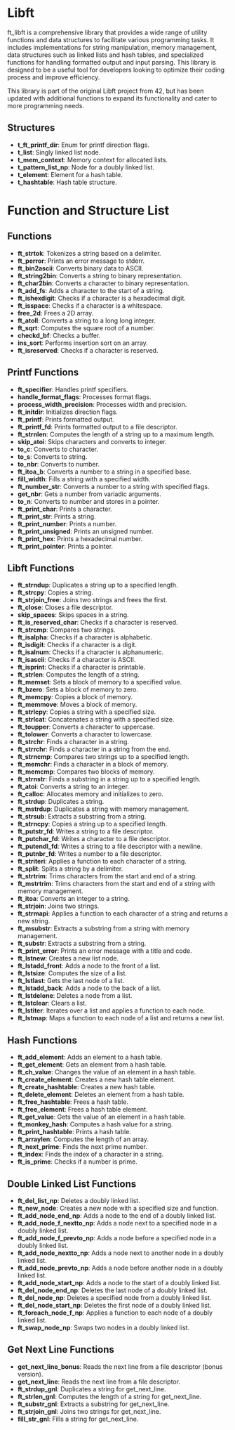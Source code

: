 # Libft

ft_libft is a comprehensive library that provides a wide range of utility functions and data structures to facilitate various programming tasks. It includes implementations for string manipulation, memory management, data structures such as linked lists and hash tables, and specialized functions for handling formatted output and input parsing. This library is designed to be a useful tool for developers looking to optimize their coding process and improve efficiency.

This library is part of the original Libft project from 42, but has been updated with additional functions to expand its functionality and cater to more programming needs.

## Structures

- **t_ft_printf_dir**: Enum for printf direction flags.
- **t_list**: Singly linked list node.
- **t_mem_context**: Memory context for allocated lists.
- **t_pattern_list_np**: Node for a doubly linked list.
- **t_element**: Element for a hash table.
- **t_hashtable**: Hash table structure.

# Function and Structure List

## Functions

- **ft_strtok**: Tokenizes a string based on a delimiter.
- **ft_perror**: Prints an error message to stderr.
- **ft_bin2ascii**: Converts binary data to ASCII.
- **ft_string2bin**: Converts a string to binary representation.
- **ft_char2bin**: Converts a character to binary representation.
- **ft_add_fs**: Adds a character to the start of a string.
- **ft_ishexdigit**: Checks if a character is a hexadecimal digit.
- **ft_isspace**: Checks if a character is a whitespace.
- **free_2d**: Frees a 2D array.
- **ft_atoll**: Converts a string to a long long integer.
- **ft_sqrt**: Computes the square root of a number.
- **checkd_bf**: Checks a buffer.
- **ins_sort**: Performs insertion sort on an array.
- **ft_isreserved**: Checks if a character is reserved.


## Printf Functions

- **ft_specifier**: Handles printf specifiers.
- **handle_format_flags**: Processes format flags.
- **process_width_precision**: Processes width and precision.
- **ft_initdir**: Initializes direction flags.
- **ft_printf**: Prints formatted output.
- **ft_printf_fd**: Prints formatted output to a file descriptor.
- **ft_strnlen**: Computes the length of a string up to a maximum length.
- **skip_atoi**: Skips characters and converts to integer.
- **to_c**: Converts to character.
- **to_s**: Converts to string.
- **to_nbr**: Converts to number.
- **ft_itoa_b**: Converts a number to a string in a specified base.
- **fill_width**: Fills a string with a specified width.
- **ft_number_str**: Converts a number to a string with specified flags.
- **get_nbr**: Gets a number from variadic arguments.
- **to_n**: Converts to number and stores in a pointer.
- **ft_print_char**: Prints a character.
- **ft_print_str**: Prints a string.
- **ft_print_number**: Prints a number.
- **ft_print_unsigned**: Prints an unsigned number.
- **ft_print_hex**: Prints a hexadecimal number.
- **ft_print_pointer**: Prints a pointer.

## Libft Functions

- **ft_strndup**: Duplicates a string up to a specified length.
- **ft_strcpy**: Copies a string.
- **ft_strjoin_free**: Joins two strings and frees the first.
- **ft_close**: Closes a file descriptor.
- **skip_spaces**: Skips spaces in a string.
- **ft_is_reserved_char**: Checks if a character is reserved.
- **ft_strcmp**: Compares two strings.
- **ft_isalpha**: Checks if a character is alphabetic.
- **ft_isdigit**: Checks if a character is a digit.
- **ft_isalnum**: Checks if a character is alphanumeric.
- **ft_isascii**: Checks if a character is ASCII.
- **ft_isprint**: Checks if a character is printable.
- **ft_strlen**: Computes the length of a string.
- **ft_memset**: Sets a block of memory to a specified value.
- **ft_bzero**: Sets a block of memory to zero.
- **ft_memcpy**: Copies a block of memory.
- **ft_memmove**: Moves a block of memory.
- **ft_strlcpy**: Copies a string with a specified size.
- **ft_strlcat**: Concatenates a string with a specified size.
- **ft_toupper**: Converts a character to uppercase.
- **ft_tolower**: Converts a character to lowercase.
- **ft_strchr**: Finds a character in a string.
- **ft_strrchr**: Finds a character in a string from the end.
- **ft_strncmp**: Compares two strings up to a specified length.
- **ft_memchr**: Finds a character in a block of memory.
- **ft_memcmp**: Compares two blocks of memory.
- **ft_strnstr**: Finds a substring in a string up to a specified length.
- **ft_atoi**: Converts a string to an integer.
- **ft_calloc**: Allocates memory and initializes to zero.
- **ft_strdup**: Duplicates a string.
- **ft_mstrdup**: Duplicates a string with memory management.
- **ft_strsub**: Extracts a substring from a string.
- **ft_strncpy**: Copies a string up to a specified length.
- **ft_putstr_fd**: Writes a string to a file descriptor.
- **ft_putchar_fd**: Writes a character to a file descriptor.
- **ft_putendl_fd**: Writes a string to a file descriptor with a newline.
- **ft_putnbr_fd**: Writes a number to a file descriptor.
- **ft_striteri**: Applies a function to each character of a string.
- **ft_split**: Splits a string by a delimiter.
- **ft_strtrim**: Trims characters from the start and end of a string.
- **ft_mstrtrim**: Trims characters from the start and end of a string with memory management.
- **ft_itoa**: Converts an integer to a string.
- **ft_strjoin**: Joins two strings.
- **ft_strmapi**: Applies a function to each character of a string and returns a new string.
- **ft_msubstr**: Extracts a substring from a string with memory management.
- **ft_substr**: Extracts a substring from a string.
- **ft_print_error**: Prints an error message with a title and code.
- **ft_lstnew**: Creates a new list node.
- **ft_lstadd_front**: Adds a node to the front of a list.
- **ft_lstsize**: Computes the size of a list.
- **ft_lstlast**: Gets the last node of a list.
- **ft_lstadd_back**: Adds a node to the back of a list.
- **ft_lstdelone**: Deletes a node from a list.
- **ft_lstclear**: Clears a list.
- **ft_lstiter**: Iterates over a list and applies a function to each node.
- **ft_lstmap**: Maps a function to each node of a list and returns a new list.

## Hash Functions

- **ft_add_element**: Adds an element to a hash table.
- **ft_get_element**: Gets an element from a hash table.
- **ft_ch_value**: Changes the value of an element in a hash table.
- **ft_create_element**: Creates a new hash table element.
- **ft_create_hashtable**: Creates a new hash table.
- **ft_delete_element**: Deletes an element from a hash table.
- **ft_free_hashtable**: Frees a hash table.
- **ft_free_element**: Frees a hash table element.
- **ft_get_value**: Gets the value of an element in a hash table.
- **ft_monkey_hash**: Computes a hash value for a string.
- **ft_print_hashtable**: Prints a hash table.
- **ft_arraylen**: Computes the length of an array.
- **ft_next_prime**: Finds the next prime number.
- **ft_index**: Finds the index of a character in a string.
- **ft_is_prime**: Checks if a number is prime.

## Double Linked List Functions

- **ft_del_list_np**: Deletes a doubly linked list.
- **ft_new_node**: Creates a new node with a specified size and function.
- **ft_add_node_end_np**: Adds a node to the end of a doubly linked list.
- **ft_add_node_f_nextto_np**: Adds a node next to a specified node in a doubly linked list.
- **ft_add_node_f_prevto_np**: Adds a node before a specified node in a doubly linked list.
- **ft_add_node_nextto_np**: Adds a node next to another node in a doubly linked list.
- **ft_add_node_prevto_np**: Adds a node before another node in a doubly linked list.
- **ft_add_node_start_np**: Adds a node to the start of a doubly linked list.
- **ft_del_node_end_np**: Deletes the last node of a doubly linked list.
- **ft_del_node_np**: Deletes a specified node from a doubly linked list.
- **ft_del_node_start_np**: Deletes the first node of a doubly linked list.
- **ft_foreach_node_f_np**: Applies a function to each node of a doubly linked list.
- **ft_swap_node_np**: Swaps two nodes in a doubly linked list.

## Get Next Line Functions

- **get_next_line_bonus**: Reads the next line from a file descriptor (bonus version).
- **get_next_line**: Reads the next line from a file descriptor.
- **ft_strdup_gnl**: Duplicates a string for get_next_line.
- **ft_strlen_gnl**: Computes the length of a string for get_next_line.
- **ft_substr_gnl**: Extracts a substring for get_next_line.
- **ft_strjoin_gnl**: Joins two strings for get_next_line.
- **fill_str_gnl**: Fills a string for get_next_line.
